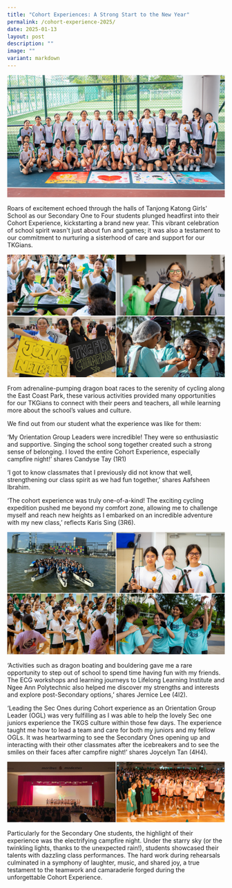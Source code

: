 ```yaml
---
title: "Cohort Experiences: A Strong Start to the New Year"
permalink: /cohort-experience-2025/
date: 2025-01-13
layout: post
description: ""
image: ""
variant: markdown
---
```

<img src="/images/Sparkling_Moment/2025/CC_Hero.png">
<p>Roars of excitement echoed through the halls of Tanjong Katong Girls' School as our Secondary One to Four students plunged headfirst into their Cohort Experience, kickstarting a brand new year. This vibrant celebration of school spirit wasn't just about fun and games; it was also a testament to our commitment to nurturing a sisterhood of care and support for our TKGians.</p>

<img src="/images/Sparkling_Moment/2025/CC_1.png">

<p>From adrenaline-pumping dragon boat races to the serenity of cycling along the East Coast Park, these various activities provided many opportunities for our TKGians to connect with their peers and teachers, all while learning more about the school’s values and culture.</p>

<p>We find out from our student what the experience was like for them:</p>

<p>‘My Orientation Group Leaders were incredible! They were so enthusiastic and supportive. Singing the school song together created such a strong sense of belonging. I loved the entire Cohort Experience, especially campfire night!’ shares Candyse Tay (1R1)</p>

<p>‘I got to know classmates that I previously did not know that well, strengthening our class spirit as we had fun together,’ shares Aafsheen Ibrahim. </p>

<p>‘The cohort experience was truly one-of-a-kind! The exciting cycling expedition pushed me beyond my comfort zone, allowing me to challenge myself and reach new heights as I embarked on an incredible adventure with my new class,’ reflects Karis Sing (3R6).</p>

<img src="/images/Sparkling_Moment/2025/CC_2.png">

<p>‘Activities such as dragon boating and bouldering gave me a rare opportunity to step out of school to spend time having fun with my friends. The ECG workshops and learning journeys to Lifelong Learning Institute and Ngee Ann Polytechnic also helped me discover my strengths and interests and explore post-Secondary options,’ shares Jernice Lee (4I2). </p>

<p>‘Leading the Sec Ones during Cohort experience as an Orientation Group Leader (OGL) was very fulfilling as I was able to help the lovely Sec one juniors experience the TKGS culture within those few days. The experience taught me how to lead a team and care for both my juniors and my fellow OGLs. It was heartwarming to see the Secondary Ones opening up and interacting with their other classmates after the icebreakers and to see the smiles on their faces after campfire night!’ shares Joycelyn Tan (4H4). </p>

<img src="/images/Sparkling_Moment/2025/CC_3.png">

<p>Particularly for the Secondary One students, the highlight of their experience was the electrifying campfire night. Under the starry sky (or the twinkling lights, thanks to the unexpected rain!), students showcased their talents with dazzling class performances. The hard work during rehearsals culminated in a symphony of laughter, music, and shared joy, a true testament to the teamwork and camaraderie forged during the unforgettable Cohort Experience.</p>